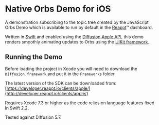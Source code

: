 # Native Orbs Demo for iOS

A demonstration subscribing to the topic tree created by the JavaScript Orbs Demo which is available
to run by default in the [Reappt](https://www.reappt.io/)&trade; dashboard.

Written in [Swift](https://developer.apple.com/swift/)
and enabled using the
[Diffusion Apple API](https://developer.reappt.io/docs/apple/),
this demo renders smoothly animating updates to Orbs using the
[UIKit framework](https://developer.apple.com/library/ios/documentation/UIKit/Reference/UIKit_Framework/).

## Running the Demo

Before loading the project in Xcode you will need to download the `Diffusion.framework` and put it in
the `Frameworks` folder.

The latest version of the SDK can be downloaded from:<br />
[https://developer.reappt.io/clients/apple/](http://developer.reappt.io/clients/apple/)

Requires Xcode 7.3 or higher as the code relies on language features fixed in Swift 2.2.

Tested against Diffusion 5.7.
